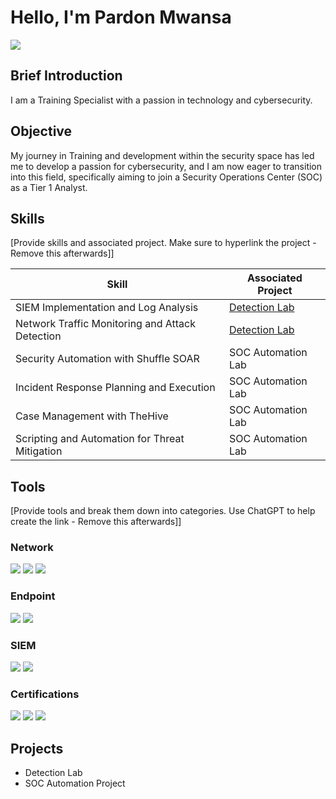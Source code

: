 # Hello, I'm Pardon Mwansa
<a href="https://linkedin.com/in/pardon-mwansa-cc-39317567"><img src="https://img.shields.io/badge/-LinkedIn-0072b1?&style=for-the-badge&logo=linkedin&logoColor=white" /></a>

## Brief Introduction 

I am a Training Specialist with a passion in technology and cybersecurity.

## Objective

My journey in Training and development within the security space has led me to develop a passion for cybersecurity, and I am now eager to transition into this field, specifically aiming to join a Security Operations Center (SOC) as a Tier 1 Analyst.

## Skills
[Provide skills and associated project. Make sure to hyperlink the project - Remove this afterwards]]

| Skill                                         | Associated Project         |
|-----------------------------------------------|----------------------------|
| SIEM Implementation and Log Analysis          | <a href="https://google.com">Detection Lab</a>|
| Network Traffic Monitoring and Attack Detection | <a href="https://google.com">Detection Lab</a>|
| Security Automation with Shuffle SOAR         | SOC Automation Lab|
| Incident Response Planning and Execution      | SOC Automation Lab|
| Case Management with TheHive                  | SOC Automation Lab|
| Scripting and Automation for Threat Mitigation | SOC Automation Lab|

## Tools
[Provide tools and break them down into categories. Use ChatGPT to help create the link - Remove this afterwards]]

### Network
<div>
    <a href="https://academy.hackthebox.com/achievement/1209782/229"><img src="https://img.shields.io/badge/-Wireshark-1679A7?&style=for-the-badge&logo=Wireshark&logoColor=white" /></a>
   <a href="https://academy.hackthebox.com/achievement/1209782/226"><img src="https://img.shields.io/badge/-Suricata-EF3B2D?&style=for-the-badge&logo=Suricata&logoColor=white" /></a>
   <a href="https://academy.hackthebox.com/achievement/1209782/226"> <img src="https://img.shields.io/badge/-Zeek-777BB4?&style=for-the-badge&logo=Zeek&logoColor=white" />
</div></a>

### Endpoint
<div>
    <img src="https://img.shields.io/badge/-Microsoft_Defender_for_Endpoint-00A4EF?&style=for-the-badge&logo=Microsoft&logoColor=white" />
    <img src="https://img.shields.io/badge/-Velociraptor-4B275F?&style=for-the-badge&logo=Velociraptor&logoColor=white" />
</div>

### SIEM
<div>
    <a href="https://academy.hackthebox.com/achievement/1209782/218"><img src="https://img.shields.io/badge/-Splunk-000000?&style=for-the-badge&logo=Splunk&logoColor=white" /></a>
    <a href="https://academy.hackthebox.com/achievement/1209782/214"><img src="https://img.shields.io/badge/-Elastic-005571?&style=for-the-badge&logo=Elastic&logoColor=white" /></a>
</div>

### Certifications
<div>
<a href="https://www.credly.com/badges/b16e97fd-65be-499a-8aa7-cfa083059d3e"><img src="https://img.shields.io/badge/Certified_in_Cybersecurity-green" /></a>
<a href="https://www.credly.com/badges/8eaaf507-c076-4f29-a6dc-337750ec8705"><img src="https://img.shields.io/badge/Google_Cybersecurity_Certificate-yellow"/></a>
<a href="https://www.credly.com/badges/031f3648-7749-455c-a84b-57aedabe4386"><img src="https://img.shields.io/badge/Google_Project_Management_Certificate-orange" /></a>
</div>

## Projects
- Detection Lab
- SOC Automation Project
